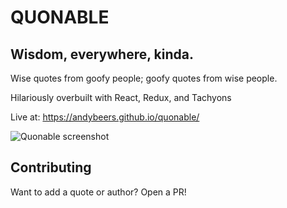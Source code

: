 # QUONABLE

## Wisdom, everywhere, kinda.

Wise quotes from goofy people; goofy quotes from wise people.

Hilariously overbuilt with React, Redux, and Tachyons

Live at: https://andybeers.github.io/quonable/

<img src="https://i.imgur.com/z5EEbmY.jpg" alt="Quonable screenshot">

## Contributing

Want to add a quote or author? Open a PR!
